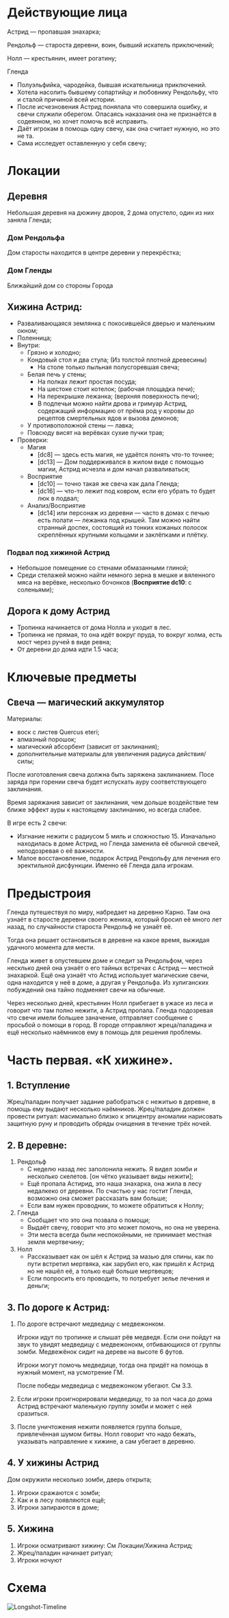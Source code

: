 # Действующие лица
Астрид — пропавшая знахарка;

Рендольф — староста деревни, воин, бывший искатель приключений;

Нолл — крестьянин, имеет рогатину;

Гленда
- Полуэльфийка, чародейка, бывшая искательница приключений.
- Хотела насолить бывшему сопартийцу и любовнику Рендольфу, что и сталой причиной всей истории.
- После исчезновения Астрид понялала что совершила ошибку, и свечи служили оберегом. Опасаясь наказания она не признаётся в содеянном, но хочет помочь всё исправить.
- Даёт игрокам в помощь одну свечу, как она считает нужную, но это не та.
- Сама исследует оставленную у себя свечу;

# Локации
## Деревня
Небольшая деревня на дюжину дворов, 2 дома опустело, один из них заняла Гленда;

### Дом Рендольфа
Дом старосты находится в центре деревни у перекрёстка;

### Дом Гленды
Ближайший дом со стороны Города

## Хижина Астрид:
- Разваливающаяся землянка с покосившейся дверью и маленьким окном;
- Поленница;
- Внутри:
	- Грязно и холодно;
	- Кондовый стол и два стула; (Из толстой плотной древесины)
		- На столе только пыльная полусгоревшая свеча;
	- Белая печь у стены;
		- На полках лежит простая посуда;
		- На шестоке стоит котелок; (рабочая площадка печи);
		- На перекрышке лежанка; (верхняя поверхность печи);
		- В подпечьи можно найти дрова и гримуар Астрид, содержащий информацию от прёма род у коровы до рецептов смертельных ядов и вызова демонов;
	- У противоположной стены — лавка;
	- Повсюду висят на верёвках сухие пучки трав;
- Проверки:
	- Магия
		- [dc8] — здесь есть магия, не удаётся понять что-то точнее;
		- [dc13] — Дом поддерживался в жилом виде с помощью магии, Астрид исчезла и дом начал разваливаться;
	- Восприятие
		- [dc10] — точно такая же свеча как дала Гленда;
		- [dc16] — что-то лежит под ковром, если его убрать то будет люк в подвал;
	- Анализ/Восприятие
		- [dc14] или персонаж из деревни — часто в домах с печью есть полати — лежанка под крышей. Там можно найти странный доспех, состоящий из тонких кожаных полосок скреплённых крупными кольцами и заклёпками и плётку.
### Подвал под хижиной Астрид
- Небольшое помещение со стенами обмазанными глиной;
- Среди стелажей можно найти немного зерна в мешке и вяленного мяса на верёвке, несколько бочонков (**Восприятие dc10**: с соленьями);

## Дорога к дому Астрид
- Тропинка начинается от дома Нолла и уходит в лес.
- Тропинка не прямая, то она идёт вокруг пруда, то вокруг холма, есть мост через ручей в виде ревна;
- От деревни до дома идти 1.5 часа;

# Ключевые предметы
## Свеча — магический аккумулятор
Материалы:
- воск с листев Quercus eteri;
- алмазный порошок;
- магический абсорбент (зависит от заклинания);
- дополнительные материалы для увеличения радиуса действия/силы;

После изготовления свеча должна быть заряжена заклинанием. Посе заряда при горении свеча будет испускать ауру соответствующего заклинания.

Время заряжания зависит от заклинания, чем дольше воздействие тем ближе эффект ауры к настоящему заклинанию, но всегда слабее.

В игре есть 2 свечи:
- Изгнание нежити с радиусом 5 миль и сложностью 15. Изначально находилась в доме Астрид, но Гленда заменила её обычной свечей, неподозревая о её важности.
- Малое восстановление, подарок Астрид Рендольфу для лечения его эректильной дисфункции. Именно её Гленда дала игрокам.

# Предыстроия
Гленда путешествуя по миру, набредает на деревню Карно. Там она узнаёт в старосте деревни своего жениха, который бросил её много лет назад, по случайности староста Рендольф не узнаёт её.

Тогда она решает остановиться в деревне на какое время, выжидая удачного момента для мести.

Гленда живет в опустевшем доме и следит за Рендольфом, через несклько дней она узнаёт о его тайных встречах с Астрид — местной знахаркой. Ещё она узнаёт что Астид использует магические свечи, одна находится у неё в доме, а другая у Рендольфа. Из хулиганских побуждений она тайно подменяет свечи на обычные.

Через несколько дней, крестьянин Нолл прибегает в ужасе из леса и говорит что там полно нежити, а Астрид пропала. Гленда подозревая что свечи имели большее заначение, отправляет сообщение с просьбой о помощи в город. В городе отправляют жреца/паладина и ещё несколько наёмников ему в помощь для решения проблемы.

# Часть первая. «К хижине».
## 1. Вступление
Жрец/паладин получает задание рабобраться с нежитью в деревне, в помощь ему выдают несколько наёмников. Жрец/паладин должен провести ритуал: масимально близко к эпицентру аномалии нарисовать защитную руну и проводить обряды очищения в течение трёх ночей.
## 2. В деревне:
1. Рендольф
	- С неделю назад лес заполонила нежить. Я видел зомби и несколько скелетов. [он чётко указывает виды нежити];
	- Ещё пропала Астирид, это наша знахарка, она жила в лесу недалкеко от деревни. По счастью у нас гостит Гленда, возможно она сможет рассказать вам больше;
	- Если вам нужен проводник, то можете обратиться к Ноллу;
2. Гленда
	- Сообщает что это она позвала о помощи;
	- Выдаёт свечу, говорит что это может помочь, но она не уверена.
	- Эти места всегда были неспокойными, не принимает местная земля мертвечину;
3. Нолл
	- Рассказывает как он шёл к Астрид за мазью для спины, как по пути встретил мертвяка, как зарубил его, как пришёл к Астрид но не нашёл её, а только ещё больше мертвецов;
	- Если попросить его проводить, то потребует зелье лечения и деньги;

## 3. По дороге к Астрид:
1. По дороге встречают медведицу с медвежонком.

	Игроки идут по тропинке и слышат рёв медведя. Если они пойдут на звук то увидят медведицу с медвежонокм, отбивающихся от группы зомби. Медвежёнок сидит на дереве на высоте 6 футов.

	Игроки могут помочь медведице, тогда она придёт на помощь в нужный момент, на усмотрение ГМ.

	После победы медведица с медвежонком убегают. См 3.3.

2. Если игроки проигнорировали медведицу, то за пол часа до дома Астрид встречают маленькую группу зомби и может с ней сразиться.

3. После уничтожения нежити появляется группа больше, привлечённая шумом битвы. Нолл говорит что надо бежать, указывать направление к хижине, а сам убегает в деревню.

## 4. У хижины Астрид
Дом окружили несколько зомби, дверь открыта;

1. Игроки сражаются с зомби;
2. Как и в лесу появляются ещё;
3. Игроки запираются в доме;

## 5. Хижина
1. Игроки осматривают хижину: См Локации/Хижина Астрид;
1. Жрец/паладин начинает ритуал;
1. Игроки ночуют

# Схема

![Longshot-Timeline](https://user-images.githubusercontent.com/12459928/210390565-649e7171-0298-4250-b7fd-5733a830ba6e.png)